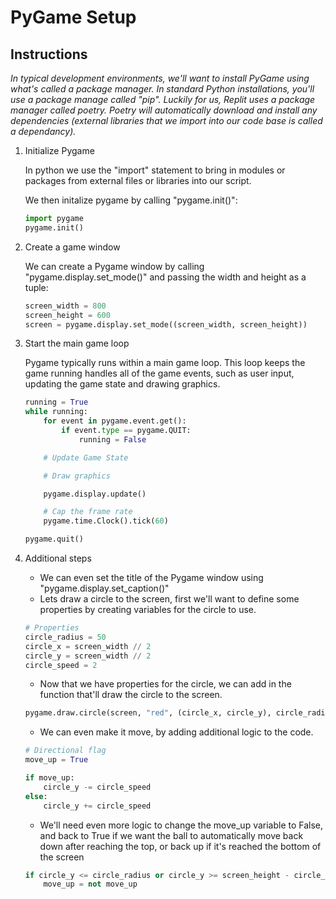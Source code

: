 
# PyGame Setup

## Instructions

*In typical development environments, we'll want to install PyGame using what's called a package manager. In standard Python installations, you'll use a package manage called "pip". Luckily for us, Replit uses a package manager called poetry. Poetry will automatically download and install any dependencies (external libraries that we import into our code base is called a dependancy).*

1) Initialize Pygame

    In python we use the "import" statement to bring in modules or packages from external files or libraries into our script.

    We then initalize pygame by calling "pygame.init()":

    ```python
    import pygame
    pygame.init()
    ```

2) Create a game window

    We can create a Pygame window by calling "pygame.display.set_mode()" and passing the width and height as a tuple:

    ```python
    screen_width = 800
    screen_height = 600
    screen = pygame.display.set_mode((screen_width, screen_height))
    ```

3) Start the main game loop

    Pygame typically runs within a main game loop. This loop keeps the game running handles all of the game events, such as user input, updating the game state and drawing graphics.

    ```python
    running = True
    while running:
        for event in pygame.event.get():
            if event.type == pygame.QUIT:
                running = False

        # Update Game State

        # Draw graphics

        pygame.display.update()

        # Cap the frame rate
        pygame.time.Clock().tick(60)
    
    pygame.quit()
    ```

4) Additional steps

    - We can even set the title of the Pygame window using "pygame.display.set_caption()"
    - Lets draw a circle to the screen, first we'll want to define some properties by creating variables for the circle to use.

    ```python
    # Properties
    circle_radius = 50
    circle_x = screen_width // 2
    circle_y = screen_width // 2
    circle_speed = 2
    ```

    - Now that we have properties for the circle, we can add in the function that'll draw the circle to the screen.

    ```python
    pygame.draw.circle(screen, "red", (circle_x, circle_y), circle_radius)
    ```

    - We can even make it move, by adding additional logic to the code.

    ```python
    # Directional flag
    move_up = True

    if move_up:
        circle_y -= circle_speed
    else:
        circle_y += circle_speed
    ```

    - We'll need even more logic to change the move_up variable to False, and back to True if we want the ball to automatically move back down after reaching the top, or back up if it's reached the bottom of the screen

    ```python
    if circle_y <= circle_radius or circle_y >= screen_height - circle_radius:
        move_up = not move_up
    ```